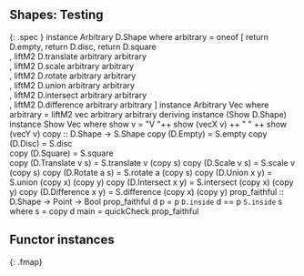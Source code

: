 ## Shapes: Testing
{: .spec }
    instance Arbitrary D.Shape where
      arbitrary = oneof 
        [ return D.empty, return D.disc, return D.square                                                  
        , liftM2 D.translate   arbitrary  arbitrary                               
        , liftM2 D.scale       arbitrary  arbitrary                               
        , liftM2 D.rotate      arbitrary  arbitrary                               
        , liftM2 D.union       arbitrary  arbitrary                               
        , liftM2 D.intersect   arbitrary  arbitrary                           
        , liftM2 D.difference  arbitrary  arbitrary          ]
    instance Arbitrary Vec where    
      arbitrary = liftM2 vec arbitrary arbitrary
    deriving instance (Show D.Shape)
    instance Show Vec where
      show v = "V "++ show (vecX v) ++ " " ++ show (vecY v)
    copy :: D.Shape -> S.Shape
    copy (D.Empty)  =  S.empty
    copy (D.Disc)   =  S.disc      
    copy (D.Square) =  S.square    
    copy (D.Translate   v  s)  =  S.translate     v  (copy s)
    copy (D.Scale       v  s)  =  S.scale         v  (copy s)
    copy (D.Rotate      a  s)  =  S.rotate        a  (copy s)
    copy (D.Union       x  y)  =  S.union         (copy x)  (copy y)
    copy (D.Intersect   x  y)  =  S.intersect     (copy x)  (copy y)
    copy (D.Difference  x  y)  =  S.difference    (copy x)  (copy y)
    prop_faithful :: D.Shape -> Point -> Bool
    prop_faithful d p  =  p `D.inside` d  ==  p `S.inside` s
      where s = copy d
    main = quickCheck prop_faithful

## Functor instances
{: .fmap}

